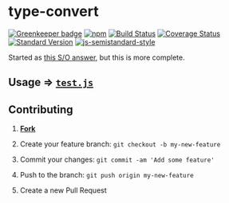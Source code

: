 # type-convert

[![Greenkeeper badge](https://badges.greenkeeper.io/JaKXz/type-convert.svg)](https://greenkeeper.io/)
[![npm](https://img.shields.io/npm/v/type-convert.svg?maxAge=2592000)](https://npm.im/type-convert)
[![Build Status](https://travis-ci.org/JaKXz/type-convert.svg?branch=master)](https://travis-ci.org/JaKXz/type-convert)
[![Coverage Status](https://coveralls.io/repos/github/JaKXz/type-convert/badge.svg?branch=master)](https://coveralls.io/github/JaKXz/type-convert?branch=master)
[![Standard Version](https://img.shields.io/badge/release-standard%20version-brightgreen.svg)](https://github.com/conventional-changelog/standard-version)
[![js-semistandard-style](https://img.shields.io/badge/code%20style-semistandard-brightgreen.svg)](https://github.com/Flet/semistandard)

Started as [this S/O answer](http://stackoverflow.com/a/38546691/1444541), but this is more complete.

## Usage => [`test.js`](./test.js)

## Contributing
1. [**Fork**](https://github.com/JaKXz/type-convert/fork)

2. Create your feature branch: `git checkout -b my-new-feature`

3. Commit your changes: `git commit -am 'Add some feature'`

4. Push to the branch: `git push origin my-new-feature`

5. Create a new Pull Request
